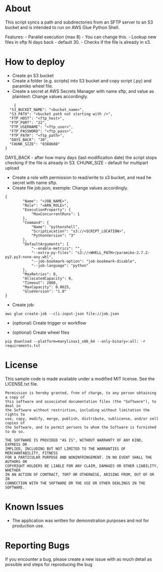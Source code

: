 
# About

This script syncs a path and subdirectories from an SFTP server to an S3 bucket and is intended to run on AWS Glue Python Shell. 

Features:
    - Parallel execution (max 8) - You can change this.
    - Lookup new files in sftp N days back  - default 30. 
    - Checks if the file is already in s3.

# How to deploy

- Create an S3 bucket 
- Create a folder (e.g. scripts) into S3 bucket and copy script (.py) and paramiko wheel file.
- Create a secret at AWS Secrets Manager with name sftp, and value as plaintext:
  Change values accordingly.

```
    {
  "S3_BUCKET_NAME": "<bucket_name>",
  "S3_PATH": "<bucket path not starting with />",
  "FTP_HOST": "<ftp_host>",
  "FTP_PORT": "22",
  "FTP_USERNAME": "<ftp_user>",
  "FTP_PASSWORD": "<ftp_pass>",
  "FTP_PATH": "<ftp_path>",
  "DAYS_BACK": "30",
  "CHUNK_SIZE": "8388608"
}
```

DAYS_BACK - after how many days (last modificaiton date) the script stops checking if the file is already in S3.
CHUNK_SIZE - default for multipart upload 

- Create a role with permission to read/write to s3 bucket, and read he secret with name sftp.
- Create file job.json, exemple:
  Change values accordingly.
```
{
        "Name": "<JOB_NAME>",
        "Role": "<ARN_ROLE>",
        "ExecutionProperty": {
            "MaxConcurrentRuns": 1
        },
        "Command": {
            "Name": "pythonshell",
            "ScriptLocation": "s3://<SCRIPT_LOCATION>",
            "PythonVersion": "3"
        },
        "DefaultArguments": {
            "--enable-metrics": "",
            "--extra-py-files": "s3://<WHELL_PATH>/paramiko-2.7.2-py2.py3-none-any.whl",
            "--job-bookmark-option": "job-bookmark-disable",
            "--job-language": "python"
        },
        "MaxRetries": 0,
        "AllocatedCapacity": 0,
        "Timeout": 2880,
        "MaxCapacity": 0.0625,
        "GlueVersion": "1.0"
}
````

- Create job:

```
aws glue create-job --cli-input-json file://job.json
```

- (optional) Create trigger or workflow


- (optional) Create wheel files

 ```
pip download --platform=manylinux1_x86_64 --only-binary=:all: -r requirements.txt
```


# License

This sample code is made available under a modified MIT license. See the LICENSE.txt file.

````
Permission is hereby granted, free of charge, to any person obtaining a copy of
this software and associated documentation files (the "Software"), to deal in
the Software without restriction, including without limitation the rights to
use, copy, modify, merge, publish, distribute, sublicense, and/or sell copies of
the Software, and to permit persons to whom the Software is furnished to do so.

THE SOFTWARE IS PROVIDED "AS IS", WITHOUT WARRANTY OF ANY KIND, EXPRESS OR
IMPLIED, INCLUDING BUT NOT LIMITED TO THE WARRANTIES OF MERCHANTABILITY, FITNESS
FOR A PARTICULAR PURPOSE AND NONINFRINGEMENT. IN NO EVENT SHALL THE AUTHORS OR
COPYRIGHT HOLDERS BE LIABLE FOR ANY CLAIM, DAMAGES OR OTHER LIABILITY, WHETHER
IN AN ACTION OF CONTRACT, TORT OR OTHERWISE, ARISING FROM, OUT OF OR IN
CONNECTION WITH THE SOFTWARE OR THE USE OR OTHER DEALINGS IN THE SOFTWARE.
````
# Known Issues

* The application was written for demonstration purposes and not for production use.

# Reporting Bugs

If you encounter a bug, please create a new issue with as much detail as possible and steps for reproducing the bug